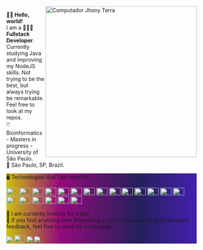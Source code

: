 <img src="https://raw.githubusercontent.com/MicaelliMedeiros/micaellimedeiros/master/image/computer-illustration.png" min-width="400px" max-width="400px" width="400px" align="right" alt="Computador Jhony Terra">

<p align="left"> 
<strong>👋🏻 Hello, world! </strong> <br>
  I am a 👨🏻‍💻<strong>Fullstack Developer</strong>.<br>
  Currently studying Java and improving my NodeJS skills. Not trying to be the best, 
  but always trying be remarkable. <br> Feel free to look at my repos. <br>
  🖱️ Bioinformatics - Masters in progress - University of São Paulo. <br>
  📍 São Paulo, SP, Brazil.
</p>

<div align="left" heigth="5%" width="auto" style="background: rgb(204,192,11); background: linear-gradient(90deg, rgba(204,192,11,1) 0%, rgba(148,11,124,1) 28%, rgba(38,31,92,1) 69%, rgba(68,32,175,1) 100%);"/>
<p align="left"> 
    🖥️ Technologies that I am used to:
</p>
<p align="left">
  <div style="display: inline-block;">
    <img height="20" width="30" src="https://cdn.jsdelivr.net/gh/devicons/devicon/icons/linux/linux-original.svg" />
    <img height="20" width="30" src="https://cdn.jsdelivr.net/gh/devicons/devicon/icons/windows8/windows8-original.svg" />
    <img height="20" width="30" src="https://cdn.jsdelivr.net/gh/devicons/devicon/icons/jetbrains/jetbrains-original.svg" />
    <img height="20" width="30" src="https://cdn.jsdelivr.net/gh/devicons/devicon/icons/yarn/yarn-original.svg" />
    <img height="20" width="30" src="https://cdn.jsdelivr.net/gh/devicons/devicon/icons/docker/docker-plain.svg" />
    <img height="20" width="30" src="https://cdn.jsdelivr.net/gh/devicons/devicon/icons/mongodb/mongodb-original.svg" />
    <img height="20" width="30" src="https://cdn.jsdelivr.net/gh/devicons/devicon/icons/postgresql/postgresql-original.svg" />
    <img height="20" width="30" src="https://cdn.jsdelivr.net/gh/devicons/devicon/icons/digitalocean/digitalocean-original.svg" />
    <img height="20" width="30" src="https://cdn.jsdelivr.net/gh/devicons/devicon/icons/javascript/javascript-original.svg" />
    <img height="20" width="30" src="https://cdn.jsdelivr.net/gh/devicons/devicon/icons/nodejs/nodejs-original.svg" />
    <img height="20" width="30" src="https://cdn.jsdelivr.net/gh/devicons/devicon/icons/react/react-original.svg" />
    <img height="20" width="30" src="https://cdn.jsdelivr.net/gh/devicons/devicon/icons/bootstrap/bootstrap-original.svg" />
    <img height="20" width="30" src="https://cdn.jsdelivr.net/gh/devicons/devicon/icons/canva/canva-original.svg" />
    <img height="20" width="30" src="https://cdn.jsdelivr.net/gh/devicons/devicon/icons/figma/figma-original.svg" />
    <img height="20" width="30" src="https://cdn.jsdelivr.net/gh/devicons/devicon/icons/slack/slack-original.svg" />
    <img height="20" width="30" src="https://cdn.jsdelivr.net/gh/devicons/devicon/icons/trello/trello-plain.svg" />
    <img height="20" width="30" src="https://cdn.jsdelivr.net/gh/devicons/devicon/icons/java/java-original-wordmark.svg" />
    <img height="20" width="30" src="https://cdn.jsdelivr.net/gh/devicons/devicon/icons/laravel/laravel-plain-wordmark.svg" />
    <img height="20" width="30" src="https://cdn.jsdelivr.net/gh/devicons/devicon/icons/nestjs/nestjs-plain.svg" />
    <img height="20" width="30" src="https://cdn.jsdelivr.net/gh/devicons/devicon/icons/nextjs/nextjs-original.svg" />
</div>
</p>

<div align="left" heigth="5%" width="auto" style="background: rgb(204,192,11); background: linear-gradient(90deg, rgba(204,192,11,1) 0%, rgba(148,11,124,1) 28%, rgba(38,31,92,1) 69%, rgba(68,32,175,1) 100%);"/>
<p align="left">
    💼 I am currently looking for a job! <br>
    💭 If you find anything here interesting or just if you want to give me some feedback, feel free to send me a message:
</p>

<p align="left">
  <a href="mailto:jhony.wt@gmail.com" target="_blank" alt="Gmail">
  <img src="https://img.shields.io/badge/-Gmail-FF0000?style=flat-square&labelColor=FF0000&logo=gmail&logoColor=white" /></a>

  <a href="https://www.linkedin.com/in/jho-terra" alt="Linkedin">
    <img height="20" width="30" src="https://cdn.jsdelivr.net/gh/devicons/devicon/icons/linkedin/linkedin-original.svg" />
  </a>

  <a href="http://api.whatsapp.com/send?phone=5511936186810" alt="WhatsApp" target="_blank">
  <img src="https://img.shields.io/badge/-WhatsApp-25d366?style=flat-square&labelColor=25d366&logo=whatsapp&logoColor=white"/></a>

  <a href="https://www.instagram.com/_konxl/" alt="Instagram" target="_blank">
  <img src="https://img.shields.io/badge/-Instagram-DF0174?style=flat-square&labelColor=DF0174&logo=instagram&logoColor=white&link=LINK-DO-SEU-INSTAGRAM"/></a>
</p>  

<div align="left" heigth="5%" width="auto" style="background: rgb(204,192,11); background: linear-gradient(90deg, rgba(204,192,11,1) 0%, rgba(148,11,124,1) 28%, rgba(38,31,92,1) 69%, rgba(68,32,175,1) 100%);"/>
